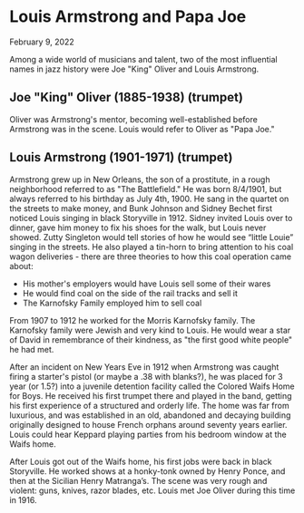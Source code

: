 # Louis Armstrong and Papa Joe
February 9, 2022

Among a wide world of musicians and talent, two of the most influential names in jazz history were Joe "King" Oliver and Louis Armstrong.



## Joe "King" Oliver (1885-1938) (trumpet)
Oliver was Armstrong's mentor, becoming well-established before Armstrong was in the scene. Louis would refer to Oliver as "Papa Joe." 

## Louis Armstrong (1901-1971) (trumpet)
Armstrong grew up in New Orleans, the son of a prostitute, in a rough neighborhood referred to as "The Battlefield." He was born 8/4/1901, but always referred to his birthday as July 4th, 1900. He sang in the quartet on the streets to make money, and Bunk Johnson and Sidney Bechet first noticed Louis singing in black Storyville in 1912. Sidney invited Louis over to dinner, gave him money to fix his shoes for the walk, but Louis never showed. Zutty Singleton would tell stories of how he would see “little Louie” singing in the streets. He also played a tin-horn to bring attention to his coal wagon deliveries - there are three theories to how this coal operation came about:
- His mother's employers would have Louis sell some of their wares
- He would find coal on the side of the rail tracks and sell it
- The Karnofsky Family employed him to sell coal

From 1907 to 1912 he worked for the Morris Karnofsky family. The Karnofsky family were Jewish and very kind to Louis. He would wear a star of David in remembrance of their kindness, as "the first good white people" he had met.

After an incident on New Years Eve in 1912 when Armstrong was caught firing a starter's pistol (or maybe a .38 with blanks?), he was placed for 3 year (or 1.5?) into a juvenile detention facility called the Colored Waifs Home for Boys. He received his first trumpet there and played in the band, getting his first experience of a structured and orderly life. The home was far from luxurious, and was established in an old, abandoned and decaying building originally designed to house French orphans around seventy years earlier. Louis could hear Keppard playing parties from his bedroom window at the Waifs home.

After Louis got out of the Waifs home, his first jobs were back in black Storyville. He worked shows at a honky-tonk owned by Henry Ponce, and then at the Sicilian Henry Matranga’s. The scene was very rough and violent: guns, knives, razor blades, etc. Louis met Joe Oliver during this time in 1916.